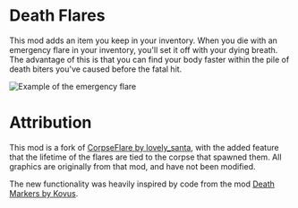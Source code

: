 # Death Flares

This mod adds an item you keep in your inventory. When you die with an
emergency flare in your inventory, you'll set it off with your dying breath.
The advantage of this is that you can find your body faster within the pile
of death biters you've caused before the fatal hit.

![Example of the emergency flare](https://raw.githubusercontent.com/mythmon/factorio-death-flares/master/graphics/screenshots/DeathFlare.png)

# Attribution

This mod is a fork of [CorpseFlare by
lovely_santa](https://mods.factorio.com/mod/CorpseFlare), with the added
feature that the lifetime of the flares are tied to the corpse that spawned
them. All graphics are originally from that mod, and have not been modified.

The new functionality was heavily inspired by code from the mod [Death
Markers by Kovus](https://mods.factorio.com/mod/DeathMarkers).
